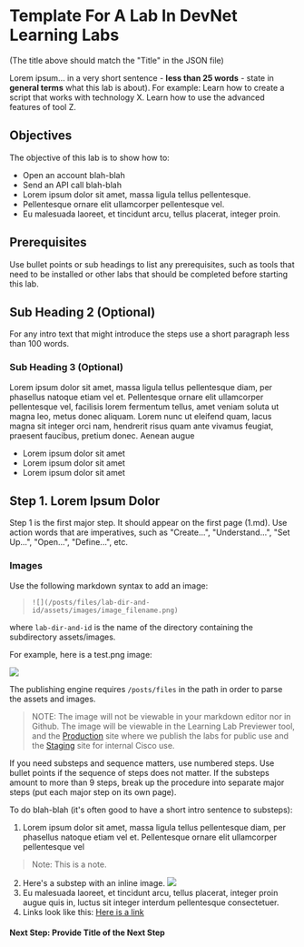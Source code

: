 # Template For A Lab In DevNet Learning Labs 

(The title above should match the "Title" in the JSON file)

Lorem ipsum... in a very short sentence - **less than 25 words** - state in **general terms** what this lab is about). For example: Learn how to create a script that works with technology X. Learn how to use the advanced features of tool Z. 

## Objectives

The objective of this lab is to show how to:

* Open an account blah-blah
* Send an API call blah-blah
* Lorem ipsum dolor sit amet, massa ligula tellus pellentesque.
* Pellentesque ornare elit ullamcorper pellentesque vel.
* Eu malesuada laoreet, et tincidunt arcu, tellus placerat, integer proin.

## Prerequisites

Use bullet points or sub headings to list any prerequisites, such as tools that need to be installed or other labs that should be completed before starting this lab.

## Sub Heading 2 (Optional)

For any intro text that might introduce the steps use a short paragraph less than 100 words.

### Sub Heading 3 (Optional)

Lorem ipsum dolor sit amet, massa ligula tellus pellentesque diam, per phasellus natoque etiam vel et. Pellentesque ornare elit ullamcorper pellentesque vel, facilisis lorem fermentum tellus, amet veniam soluta ut magna leo, metus donec aliquam. Lorem nunc ut eleifend quam, lacus magna sit integer orci nam, hendrerit risus quam ante vivamus feugiat, praesent faucibus, pretium donec. Aenean augue

* Lorem ipsum dolor sit amet
* Lorem ipsum dolor sit amet
* Lorem ipsum dolor sit amet


## Step 1. Lorem Ipsum Dolor 

Step 1 is the first major step. It should appear on the first page (1.md). Use action words that are imperatives, such as "Create...", "Understand...", "Set Up...", "Open...", "Define...", etc.

### Images 

Use the following markdown syntax to add an image:

> `![](/posts/files/lab-dir-and-id/assets/images/image_filename.png)` 

where `lab-dir-and-id` is the name of the directory containing the subdirectory assets/images.

For example, here is a test.png image:

![](/posts/files/basic-template/assets/images/test_image.png)

The publishing engine requires `/posts/files` in the path in order to parse the assets and images.

> NOTE: The image will not be viewable in your markdown editor nor in Github. The image will be viewable in the Learning Lab Previewer tool, and the [Production](https://learninglabs.cisco.com) site where we publish the labs for public use and the [Staging](https:learninglabs.cisco.com:8867) site for internal Cisco use.

If you need substeps and sequence matters, use numbered steps. Use bullet points if the sequence of steps does not matter. If the substeps amount to more than 9 steps, break up the procedure into separate major steps (put each major step on its own page).

To do blah-blah (it's often good to have a short intro sentence to substeps):

1. Lorem ipsum dolor sit amet, massa ligula tellus pellentesque diam, per phasellus natoque etiam vel et. Pellentesque ornare elit ullamcorper pellentesque vel
  > Note: This is a note.
2. Here's a substep with an inline image.
  ![](/posts/files/basic-template/assets/images/test_image.png)
3. Eu malesuada laoreet, et tincidunt arcu, tellus placerat, integer proin augue quis in, luctus sit integer interdum pellentesque consectetuer.
4. Links look like this: [Here is a link](http://www.cisco.com)


#### Next Step: Provide Title of the Next Step
